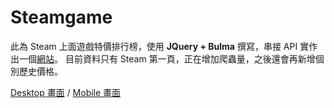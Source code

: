 # Steamgame
此為 Steam 上面遊戲特價排行榜，使用 ****JQuery + Bulma**** 撰寫，串接 API 實作出一個[網站](https://steamgame.netlify.com/)。
目前資料只有 Steam 第一頁，正在增加爬蟲量，之後還會再新增個別歷史價格。

[Desktop 畫面](https://i.imgur.com/N4vC82e.jpg) / [Mobile 畫面](https://i.imgur.com/LXyODjZ.png)
